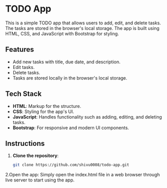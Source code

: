 # TODO App

This is a simple TODO app that allows users to add, edit, and delete tasks. The tasks are stored in the browser's local storage. The app is built using HTML, CSS, and JavaScript with Bootstrap for styling.

## Features
- Add new tasks with title, due date, and description.
- Edit tasks.
- Delete tasks.
- Tasks are stored locally in the browser's local storage.

## Tech Stack
- **HTML**: Markup for the structure.
- **CSS**: Styling for the app's UI.
- **JavaScript**: Handles functionality such as adding, editing, and deleting tasks.
- **Bootstrap**: For responsive and modern UI components.

## Instructions

1. **Clone the repository**:
   ```bash
   git clone https://github.com/shivu0008/todo-app.git
2.Open the app:
Simply open the index.html file in a web browser through live server to start using the app.
